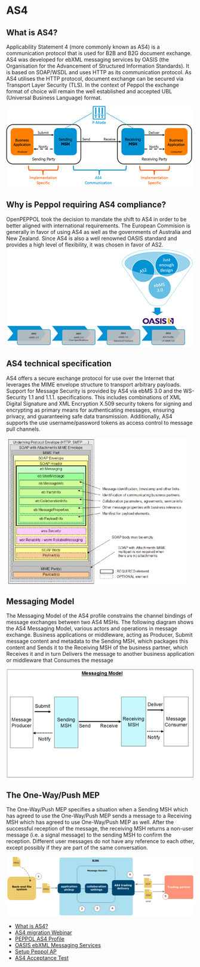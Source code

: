 # AS4
## What is AS4?

Applicability Statement 4 (more commonly known as AS4) is a communication protocol that is used for B2B and B2G document exchange. 
AS4 was developed for ebXML messaging services by OASIS (the Organisation for the Advancement of Structured Information Standards). It is based on SOAP/WSDL and uses HTTP as its communication protocol. As AS4 utilises the HTTP protocol, document exchange can be secured via Transport Layer Security (TLS). In the context of Peppol the exchange format of choice will remain the well established and accepted UBL (Universal Business Language) format.

<img src="https://github.com/pondersource/peppol-php/blob/main/docs/pics/test.png?raw=true"/>

## Why is Peppol requiring AS4 compliance?

OpenPEPPOL took the decision to mandate the shift to AS4 in order to be better aligned with international requirements. The European Commision is generally in favor of using AS4 as well as the governments of Australia and New Zealand. Since AS4 is also a well renowned OASIS standard and provides a high level of flexibility, it was chosen in favor of AS2.
<img src="https://github.com/pondersource/peppol-php/blob/main/docs/pics/as4-profile.png?raw=true"/>

## AS4 technical specification

AS4 offers a secure exchange protocol for use over the Internet that leverages the MIME envelope structure to transport arbitrary payloads. Support for Message Security is provided by AS4 via ebMS 3.0 and the WS-Security 1.1 and 1.1.1. specifications. This includes combinations of XML Digital Signature and XML Encryption X.509 security tokens for signing and encrypting as primary means for authenticating messages, ensuring privacy, and guaranteeing safe data transmission. Additionally, AS4 supports the use username/password tokens as access control to message pull channels.

<img src="https://github.com/pondersource/peppol-php/blob/main/docs/pics/user.png?raw=true"/>

## Messaging Model

The Messaging Model of the AS4 profile constrains the channel bindings of message exchanges between two AS4 MSHs. The following diagram shows the AS4 Messaging Model, various actors and operations in message exchange.
Business applications or middleware, acting as Producer, Submit message content and metadata to the Sending MSH, which packages this content and Sends it to the Receiving MSH of the business partner, which Receives it and in turn Delivers the message to another business application or middleware that Consumes the message

<img src="https://github.com/pondersource/peppol-php/blob/main/docs/pics/message.png?raw=true"/>

## The One-Way/Push MEP

The One-Way/Push MEP specifies a situation when a Sending MSH which has agreed to use the One-Way/Push MEP sends a message to a Receiving MSH which has agreed to use One-Way/Push MEP as well. After the successful reception of the message, the receiving MSH returns a non-user message (i.e. a signal message) to the sending MSH to confirm the reception. Different user messages do not have any reference to each other, except possibly if they are part of the same conversation.

<img src="https://github.com/pondersource/peppol-php/blob/as4-testing-1/docs/pics/as4_push.png?raw=true"/>

* [What is AS4?](https://ecosio.com/en/blog/peppol-access-points-now-required-to-be-as4-compliant)
* [AS4 migration Webinar](https://www.youtube.com/watch?v=hO4r_778Ebo&t=620s)
* [PEPPOL AS4 Profile](https://docs.peppol.eu/edelivery/as4/specification/)
* [OASIS ebXML Messaging Services](http://docs.oasis-open.org/ebxml-msg/ebms/v3.0/core/ebms_core-3.0-spec.pdf)
* [Setup Peppol AP](https://peppol.helger.com/public/menuitem-docs-setup-ap)
* [AS4 Acceptance Test](https://peppol.eu/wp-content/uploads/2018/12/PEPPOL-Testbed-and-Onboarding_v1p2.pdf)
